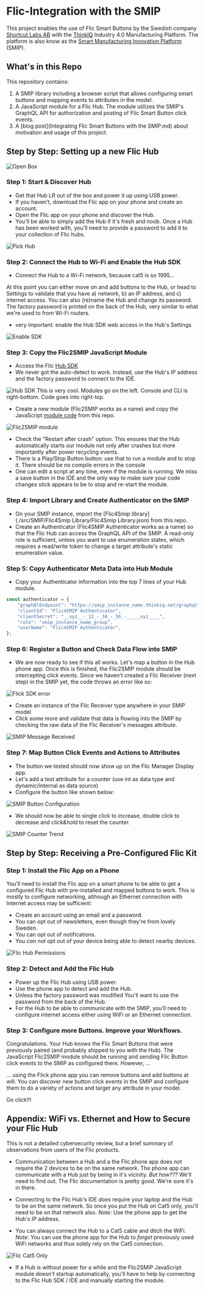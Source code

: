 # Flic-Integration with the SMIP

This project enables the use of Flic Smart Buttons by the Swedish company [Shortcut Labs AB](https://flic.io/) with the [ThinkIQ](https://www.thinkiq.com) Industry 4.0 Manufacturing Platform. The platform is also know as the [Smart Manufacturing Innovation Platform](https://www.cesmii.org/smip) (SMIP).

## What's in this Repo

This repository contains:
1) A SMIP library including a browser script that allows configuring smart buttons and mapping events to attributes in the model.
2) A JavaScript module for a Flic Hub. The module utilizes the SMIP's GraphQL API for authorization and posting of Flic Smart Button click events.
3) A [blog post](Integrating Flic Smart Buttons with the SMIP.md) about motivation and usage of this project.

## Step by Step: Setting up a new Flic Hub

![Open Box](./img/flic_open_box.png)

### Step 1: Start & Discover Hub

- Get that Hub LR out of the box and power it up using USB power.
- If you haven't, download the Flic app on your phone and create an account.
- Open the Flic app on your phone and discover the Hub.
- You'll be able to simply add the Hub if it's fresh and noob. Once a Hub has been worked with, you'll need to provide a password to add it to your collection of Flic hubs.

![Pick Hub](./img/flic_pick_hub.png)

### Step 2: Connect the Hub to Wi-Fi and Enable the Hub SDK

- Connect the Hub to a Wi-Fi network, because cat5 is so 1995...

At this point you can either move on and add buttons to the Hub, or head to Settings to validate that you have a) network, b) an IP address, and c) internet access. You can also (re)name the Hub and change its password. The factory password is printed on the back of the Hub, very similar to what we're used to from Wi-Fi routers.

- very important: enable the Hub SDK web access in the Hub's Settings
 
![Enable SDK](./img/flic_enable_sdk.png)

### Step 3: Copy the Flic2SMIP JavaScript Module

- Access the Flic [Hub SDK](https://hubsdk.flic.io/) 
- We never got the auto-detect to work. Instead, use the Hub's IP address and the factory password to connect to the IDE.

![Hub SDK](./img/flic_sdk_blank.png) This is very cool. Modules go on the left. Console and CLI is right-bottom. Code goes into right-top.
 
- Create a new module (Flic2SMIP works as a name) and copy the JavaScript [module code](./src/flic/main.js) from this repo.
 
![Flic2SMIP module](./img/flic_sdk_with_module.png)

- Check the "Restart after crash" option. This ensures that the Hub automatically starts our module not only after crashes but more importantly after power recycling events.
- There is a Play/Stop Button button: use that to run a module and to stop it. There should be no compile errors in the console
- One can edit a script at any time, even if the module is running. We miss a save button in the IDE and the only way to make sure your code changes stick appears to be to stop and re-start the module.

### Step 4: Import Library and Create Authenticator on the SMIP

- On your SMIP instance, import the [Flic4Smip library](./src/SMIP/Flic4Smip Library/Flic4Smip Library.json) from this repo.
- Create an Authenticator (Flic4SMIP Authenticator works as a name) so that the Flic Hub can access the GraphQL API of the SMIP. A read-only role is sufficient, unless you want to use enumeration states, which requires a read/write token to change a target attribute's static enumeration value.
### Step 5: Copy Authenticator Meta Data into Hub Module

- Copy your Authenticator information into the top 7 lines of your Hub module.

``` javascript
const authenticator = {
	"graphQlEndpoint": "https://smip_instance_name.thinkiq.net/graphql",
	"clientId": "Flic4SMIP Authenticator",
	"clientSecret": "__xyz__-_12_-_34_-_56_-_____xyz____",
	"role": "smip_instance_name_group",
	"userName": "Flic4SMIP Authenticator",
};
```

### Step 6: Register a Button and Check Data Flow into SMIP

- We are now ready to see if this all works. Let's map a button in the Hub phone app. Once this is finished, the Flic2SMIP module should be intercepting click events. Since we haven't created a Flic Receiver (next step) in the SMIP yet, the code throws an error like so:
 
![Flick SDK error](./img/flic_sdk_error.png)

- Create an instance of the Flic Receiver type anywhere in your SMIP model
- Click some more and validate that data is flowing into the SMIP by checking the raw data of the Flic Receiver's messages attribute.
 
![SMIP Message Received](./img/flic_smip_message_received.png)

### Step 7: Map Button Click Events and Actions to Attributes 

- The button we tested should now show up on the Flic Manager Display app.
- Let's add a test attribute for a counter (use int as data type and dynamic/internal as data source)
- Configure the button like shown below:
 
![SMIP Button Configuration](./img/flic_smip_configure_counter.png)

- We should now be able to single click to increase, double click to decrease and _click&hold_ to reset the counter.
 
![SMIP Counter Trend](./img/flic_smip_counter_trend.png)

## Step by Step: Receiving a Pre-Configured Flic Kit

### Step 1: Install the Flic App on a Phone

You'll need to install the Flic app on a smart phone to be able to get a configured Flic Hub with pre-installed and mapped buttons to work. This is mostly to configure networking, although an Ethernet connection with Internet access may be sufficient:

- Create an account using an email and a password.
- You can opt out of newsletters, even though they're from lovely Sweden.
- You can opt out of notifications.
- You _can not_ opt out of your device being able to detect nearby devices.

![Flic Hub Permissions](./img/flic_hub_permissions.png)

### Step 2: Detect and Add the Flic Hub

- Power up the Flic Hub using USB power.
- Use the phone app to detect and add the Hub.
- Unless the factory password was modified You'll want to use the password from the back of the Hub.
- For the Hub to be able to communicate with the SMIP, you'll need to configure internet access either using WiFi or an Ethernet connection.

### Step 3: Configure more Buttons. Improve your Workflows.

Congratulations. Your Hub knows the Flic Smart Buttons that were previously paired (and probably shipped to you with the Hub). The JavaScript Flic2SMIP module should be running and sending Flic Button click events to the SMIP as configured there. However, ...

... using the Flick phone app you can remove buttons and add buttons at will. You can discover new button click events in the SMIP and configure them to do a variety of actions and target any attribute in your model. 

Go click!!!

## Appendix: WiFi vs. Ethernet and How to Secure your Flic Hub

This is not a detailed cybersecurity review, but a brief summary of observations from users of the Flic products.

- Communication between a Hub and a the Flic phone app does not require the 2 devices to be on the same network. The phone app can communicate with a Hub just by being in it's vicinity.
_But how???_ We'll need to find out. The Flic documentation is pretty good. We're sure it's in there.

 - Connecting to the Flic Hub's IDE _does_ require your laptop and the Hub to be on the same network. So once you put the Hub on Cat5 only, you'll need to be on that network also.
 _Note:_ Use the phone app to get the Hub's IP address.

- You can always connect the Hub to a Cat5 cable and ditch the WiFi.
_Note:_ You can use the phone app for the Hub to _forget_ previously used WiFi networks and thus solely rely on the Cat5 connection.

![Flic Cat5 Only](./img/flic_cat5_only.png)

- If a Hub is without power for a while and the Flic2SMIP JavaScript module doesn't startup automatically, you'll have to help by connecting to the Flic Hub SDK / IDE and manually starting the module.